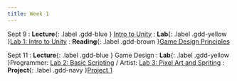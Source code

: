 ```yaml
---
title: Week 1
---
```


Sept 9
: **Lecture**{: .label .gdd-blue } [Intro to Unity]
: **Lab**{: .label .gdd-yellow }[Lab 1: Intro to Unity]
: **Reading**{: .label .gdd-brown }[Game Design Principles]

Sept 11
: **Lecture**{: .label .gdd-blue } Game Design
: **Lab**{: .label .gdd-yellow }Programmer: [Lab 2: Basic Scripting] / Artist: [Lab 3: Pixel Art and Spriting]
: **Project**{: .label .gdd-navy }[Project 1]

[Intro to Unity]: https://docs.google.com/presentation/d/1dAfCKSTjRtghfBLiGwkLpU6Dm3gb2sl1D8NYpA9ybg0/edit#slide=id.g2315d55620b_0_5
[Game Design]: https://docs.google.com/presentation/d/1MCv-Lv4LxIjcdYdUczBw8UDfVaa2TWeRwi2xyAX8N9E/edit#slide=id.p


[Lab 1: Intro to Unity]: ./../pages/labs/lab1/lab1
[Lab 2: Basic Scripting]: ./../pages/labs/lab2/lab2
[Lab 3: Pixel Art and Spriting]: ./../pages/labs/lab3/lab3

[Project 1]: ./../pages/projects/Projects

[Game Design Principles]: https://www.gamedesigning.org/learn/game-design-principles/ 

[Intro to Unity]: https://docs.google.com/presentation/d/1PJ0L7nqvG6Mbjj7I7lE6QFiuFUJsUL7Np-WYDimYLiA/edit?usp=sharing